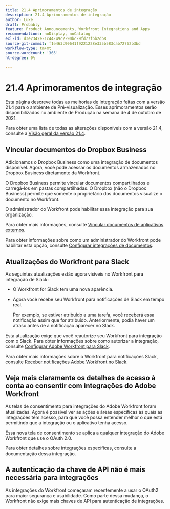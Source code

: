 ```yaml
---
title: 21.4 Aprimoramentos de integração
description: 21.4 Aprimoramentos de integração
author: Luke
draft: Probably
feature: Product Announcements, Workfront Integrations and Apps
recommendations: noDisplay, noCatalog
exl-id: d3e2342e-1c44-49c2-90bc-9fd77fbb2db8
source-git-commit: f1e463c90641f9221228e335b583cab72762b3bd
workflow-type: tm+mt
source-wordcount: '365'
ht-degree: 0%

---
```


# 21.4 Aprimoramentos de integração

Esta página descreve todas as melhorias de Integração feitas com a versão 21.4 para o ambiente de Pré-visualização. Esses aprimoramentos serão disponibilizados no ambiente de Produção na semana de 4 de outubro de 2021.

Para obter uma lista de todas as alterações disponíveis com a versão 21.4, consulte a [Visão geral da versão 21.4](../../../product-announcements/product-releases/21.4-release-activity/21-4-release-overview.md).

## Vincular documentos do Dropbox Business

Adicionamos o Dropbox Business como uma integração de documentos disponível. Agora, você pode acessar os documentos armazenados no Dropbox Business diretamente da Workfront.

O Dropbox Business permite vincular documentos compartilhados e carregá-los em pastas compartilhadas. O Dropbox (não o Dropbox Business) permite que somente o proprietário dos documentos visualize o documento no Workfront.

O administrador do Workfront pode habilitar essa integração para sua organização.

Para obter mais informações, consulte [Vincular documentos de aplicativos externos](../../../documents/adding-documents-to-workfront/link-documents-from-external-apps.md).

Para obter informações sobre como um administrador do Workfront pode habilitar esta opção, consulte [Configurar integrações de documentos](../../../administration-and-setup/configure-integrations/configure-document-integrations.md).

## Atualizações do Workfront para Slack

As seguintes atualizações estão agora visíveis no Workfront para integração de Slack:

* O Workfront for Slack tem uma nova aparência.
* Agora você recebe seu Workfront para notificações de Slack em tempo real.

  Por exemplo, se estiver atribuído a uma tarefa, você receberá essa notificação assim que for atribuído. Anteriormente, podia haver um atraso antes de a notificação aparecer no Slack.

Esta atualização exige que você reautorize seu Workfront para integração com o Slack. Para obter informações sobre como autorizar a integração, consulte [Configurar Adobe Workfront para Slack](../../../workfront-integrations-and-apps/using-workfront-with-slack/configure-workfront-for-slack.md).

Para obter mais informações sobre o Workfront para notificações Slack, consulte [Receber notificações Adobe Workfront no Slack](../../../workfront-integrations-and-apps/using-workfront-with-slack/receive-workfront-notifications-in-slack.md).

## Veja mais claramente os detalhes de acesso à conta ao consentir com integrações do Adobe Workfront

As telas de consentimento para integrações do Adobe Workfront foram atualizadas. Agora é possível ver as ações e áreas específicas às quais as integrações têm acesso, para que você possa entender melhor o que está permitindo que a integração ou o aplicativo tenha acesso.

Essa nova tela de consentimento se aplica a qualquer integração do Adobe Workfront que use o OAuth 2.0.

Para obter detalhes sobre integrações específicas, consulte a documentação dessa integração.

## A autenticação da chave de API não é mais necessária para integrações

As integrações do Workfront começaram recentemente a usar o OAuth2 para maior segurança e usabilidade. Como parte dessa mudança, o Workfront não exige mais chaves de API para autenticação de integrações.
